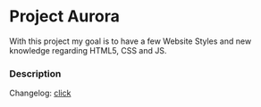# Project Aurora

With this project my goal is to have a few Website Styles and new knowledge regarding HTML5, CSS and JS.

### Description

Changelog: [click](https://www.google.com)
